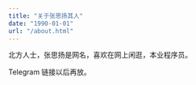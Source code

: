 ```yaml
---
title: "关于张思扬其人"
date: "1990-01-01"
url: "/about.html"
---
```

北方人士，张思扬是网名，喜欢在网上闲逛，本业程序员。

Telegram 链接以后再放。 
